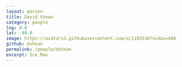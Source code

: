 ```yaml
---
layout: person
title: David Shean
category: people
lng: 0.0
lat: -90.0 
image: https://avatars3.githubusercontent.com/u/1103530?v=3&s=460
github: dshean 
permalink: /people/dshean
excerpt: Ice Man 
---
```

